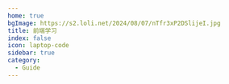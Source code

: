 ```yaml
---
home: true
bgImage: https://s2.loli.net/2024/08/07/nTfr3xP2DSlijeI.jpg
title: 前端学习
index: false
icon: laptop-code
sidebar: true
category:
  - Guide
---
```







<Catalog />
